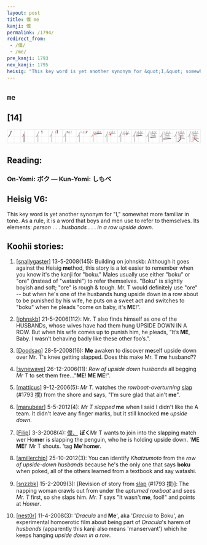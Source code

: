 ```yaml
---
layout: post
title: 僕 me
kanji: 僕
permalink: /1794/
redirect_from:
 - /僕/
 - /me/
pre_kanji: 1793
nex_kanji: 1795
heisig: "This key word is yet another synonym for &quot;I,&quot; somewhat more familiar in tone. As a rule, it is a word that boys and men use to refer to themselves. Its elements: <i>person</i> . . . <i>husbands</i> . . . <i>in a row upside down</i>."
---
```


## `me`

## [14]

<div class="stroke"><img src="../images/E58395.png" /></div>

## Reading:

### On-Yomi: ボク &mdash; Kun-Yomi: しもべ

## Heisig V6:

This key word is yet another synonym for &quot;I,&quot; somewhat more familiar in tone. As a rule, it is a word that boys and men use to refer to themselves. Its elements: <i>person</i> . . . <i>husbands</i> . . . <i>in a row upside down</i>.

## Koohii stories:

1) [<a href="http://kanji.koohii.com/profile/snallygaster">snallygaster</a>] 13-5-2008(145): Building on johnskb: Although it goes against the Heisig<strong> me</strong>thod, this story is a lot easier to remember when you know it&#039;s the kanji for &quot;boku.&quot; Males usually use either &quot;boku&quot; or &quot;ore&quot; (instead of &quot;watashi&quot;) to refer themselves. &quot;Boku&quot; is slightly boyish and soft; &quot;ore&quot; is rough &amp; tough. Mr. T would definitely use &quot;ore&quot; -- but when he&#039;s one of the husbands hung upside down in a row about to be punished by his wife, he puts on a sweet act and switches to &quot;boku&quot; when he pleads &quot;come on baby, it&#039;s<strong> ME</strong>!&quot;.

2) [<a href="http://kanji.koohii.com/profile/johnskb">johnskb</a>] 21-5-2006(112): Mr. T also finds himself as one of the HUSBANDs, whose wives have had them hung UPSIDE DOWN IN A ROW. But when his wife comes up to punish him, he pleads, “It’s<strong> ME</strong>, Baby. I wasn’t behaving badly like these other foo’s.”.

3) [<a href="http://kanji.koohii.com/profile/Doodsaq">Doodsaq</a>] 28-5-2008(16): <strong>Me</strong> awaken to discover<strong> me</strong>self upside down over Mr. T&#039;s knee getting slapped. Does this make Mr. T<strong> me</strong> husband??

4) [<a href="http://kanji.koohii.com/profile/synewave">synewave</a>] 26-12-2006(11): <em>Row of upside down husbands</em> all begging <em>Mr T</em> to set them free...&quot;<strong>ME</strong>!<strong> ME</strong><strong> ME</strong>!&quot;.

5) [<a href="http://kanji.koohii.com/profile/matticus">matticus</a>] 9-12-2006(5): <em>Mr T.</em> watches the <em>rowboat-overturning</em> <a href="../1793">slap</a> (#1793 撲) from the shore and says, &quot;I&#039;m sure glad that ain&#039;t<strong> me</strong>&quot;.

6) [<a href="http://kanji.koohii.com/profile/manubear">manubear</a>] 5-5-2012(4): <em>Mr T slapped</em><strong> me</strong> when I said I didn&#039;t like the A team. It didn&#039;t leave any finger marks, but it still knocked<strong> me</strong> <em>upside down</em>.

7) [<a href="http://kanji.koohii.com/profile/Filip">Filip</a>] 3-3-2008(4): <a href="midori://search?text=僕、">僕、</a> <strong>ぼく</strong>Mr T wants to join into the slapping match wer Ho<strong>me</strong>r is slapping the penguin, who he is holding upside down. &#039;<strong>ME</strong> <strong>ME</strong>!&#039; Mr T shouts. &#039;tag <strong>Me</strong>&#039;ho<strong>me</strong>r.

8) [<a href="http://kanji.koohii.com/profile/amillerchip">amillerchip</a>] 25-10-2012(3): You can identify <em>Khatzumoto</em> from the <em>row of upside-down husbands</em> because he&#039;s the only one that says <strong>boku</strong> when poked, all of the others learned from a textbook and say watashi.

9) [<a href="http://kanji.koohii.com/profile/snzzbk">snzzbk</a>] 15-2-2009(3): [Revision of story from <a href="../1793">slap</a> (#1793 撲)]: The napping woman crawls out from under the <em>upturned rowboat</em> and sees <em>Mr. T</em> first, so she slaps him. <em>Mr. T</em> says &quot;It wasn&#039;t<strong> me</strong>, fool!&quot; and points at <em>Homer</em>.

10) [<a href="http://kanji.koohii.com/profile/nest0r">nest0r</a>] 11-4-2008(3): &#039;<em>Dracula</em> and<strong> Me</strong>&#039;, aka &#039;<em>Dracula</em> to Boku&#039;, an experimental homoerotic film about being part of <em>Dracula</em>&#039;s harem of <em>husbands</em> (apparently this kanji also<strong> </strong>means &#039;manservant&#039;) which he keeps hanging <em>upside down in a row</em>.
